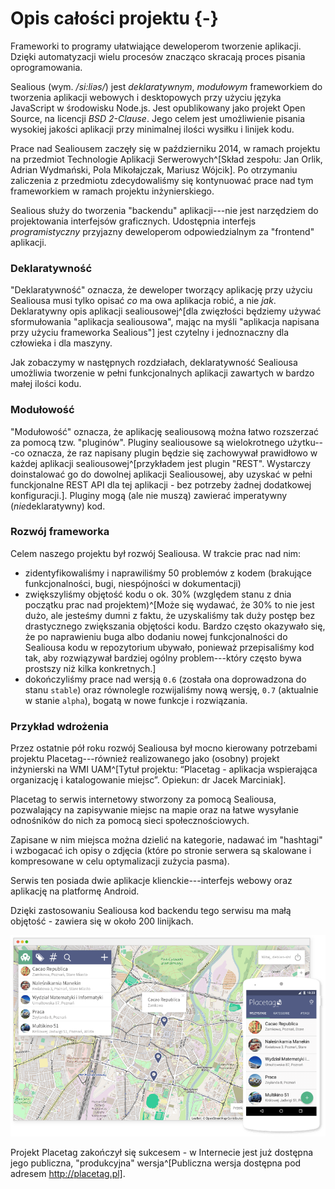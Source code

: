 # Opis całości projektu {-}

Frameworki to programy ułatwiające deweloperom tworzenie aplikacji. Dzięki automatyzacji wielu procesów znacząco skracają proces pisania oprogramowania. 

Sealious (wym. */si\:liəs/*) jest *deklaratywnym*, *modułowym* frameworkiem do tworzenia aplikacji webowych i desktopowych przy użyciu języka JavaScript w środowisku Node.js. Jest opublikowany jako projekt Open Source, na licencji *BSD 2-Clause*. Jego celem jest umożliwienie pisania wysokiej jakości aplikacji przy minimalnej ilości wysiłku i linijek kodu.

Prace nad Sealiousem zaczęły się w październiku 2014, w ramach projektu na przedmiot Technologie Aplikacji Serwerowych^[Skład zespołu: Jan Orlik, Adrian Wydmański, Pola Mikołajczak, Mariusz Wójcik]. Po otrzymaniu zaliczenia z przedmiotu zdecydowaliśmy się kontynuować prace nad tym frameworkiem w ramach projektu inżynierskiego. 

Sealious służy do tworzenia "backendu" aplikacji---nie jest narzędziem do projektowania interfejsów graficznych. Udostępnia interfejs *programistyczny* przyjazny deweloperom odpowiedzialnym za "frontend" aplikacji. 


### Deklaratywność

"Deklaratywność" oznacza, że deweloper tworzący aplikację przy użyciu Sealiousa musi tylko opisać *co* ma owa aplikacja robić, a nie *jak*. Deklaratywny opis aplikacji sealiousowej^[dla zwięzłości będziemy używać sformułowania "aplikacja sealiousowa", mając na myśli "aplikacja napisana przy użyciu frameworka Sealious"] jest czytelny i jednoznaczny dla człowieka i dla maszyny.

Jak zobaczymy w następnych rozdziałach, deklaratywność Sealiousa umożliwia tworzenie w pełni funkcjonalnych aplikacji zawartych w bardzo małej ilości kodu.

### Modułowość

"Modułowość" oznacza, że aplikację sealiousową można łatwo rozszerzać za pomocą tzw. "pluginów". Pluginy sealiousowe są wielokrotnego użytku---co oznacza, że raz napisany plugin będzie się zachowywał prawidłowo w każdej aplikacji sealiousowej^[przykładem jest plugin "REST". Wystarczy doinstalować go do dowolnej aplikacji Sealiousowej, aby uzyskać w pełni funckjonalne REST API dla tej aplikacji - bez potrzeby żadnej dodatkowej konfiguracji.]. Pluginy mogą (ale nie muszą) zawierać imperatywny (*nie*deklaratywny) kod.

### Rozwój frameworka

Celem naszego projektu był rozwój Sealiousa. W trakcie prac nad nim:

* zidentyfikowaliśmy i naprawiliśmy 50 problemów z kodem (brakujące funkcjonalności, bugi, niespójności w dokumentacji)
* zwiększyliśmy objętość kodu o ok. 30% (względem stanu z dnia początku prac nad projektem)^[Może się wydawać, że 30% to nie jest dużo, ale jesteśmy dumni z faktu, że uzyskaliśmy tak duży postęp bez drastycznego zwiększania objętości kodu. Bardzo często okazywało się, że po naprawieniu buga albo dodaniu nowej funkcjonalności do Sealiousa kodu w repozytorium ubywało, ponieważ przepisaliśmy kod tak, aby rozwiązywał bardziej ogólny problem---który często bywa prostszy niż kilka konkretnych.]
* dokończyliśmy prace nad wersją `0.6` (została ona doprowadzona do stanu `stable`) oraz równolegle rozwijaliśmy nową wersję, `0.7` (aktualnie w stanie `alpha`), bogatą w nowe funkcje i rozwiązania. 

### Przykład wdrożenia

Przez ostatnie pół roku rozwój Sealiousa był mocno kierowany potrzebami projektu Placetag---również realizowanego jako (osobny) projekt inżynierski na WMI UAM^[Tytuł projektu: “Placetag - aplikacja wspierająca organizację i katalogowanie miejsc”. Opiekun: dr Jacek Marciniak].

Placetag to serwis internetowy stworzony za pomocą Sealiousa, pozwalający na zapisywanie miejsc na mapie oraz na łatwe wysyłanie odnośników do nich za pomocą sieci społecznościowych.

Zapisane w nim miejsca można dzielić na kategorie, nadawać im "hashtagi" i wzbogacać ich opisy o zdjęcia (które po stronie serwera są skalowane i kompresowane w celu optymalizacji zużycia pasma).

Serwis ten posiada dwie aplikacje klienckie---interfejs webowy oraz aplikację na platformę Android. 

Dzięki zastosowaniu Sealiousa kod backendu tego serwisu ma małą objętość -  zawiera się w około 200 linijkach. 

![Dwa interfejsy aplikacji Placetag - webowy i na platformę Android. Obydwa komunikują się z interfejsem programistycznym tworzonym przez Sealiousa.](./media/placetag.png)

Projekt Placetag zakończył się sukcesem - w Internecie jest już dostępna jego publiczna, "produkcyjna" wersja^[Publiczna wersja dostępna pod adresem http://placetag.pl]. 


